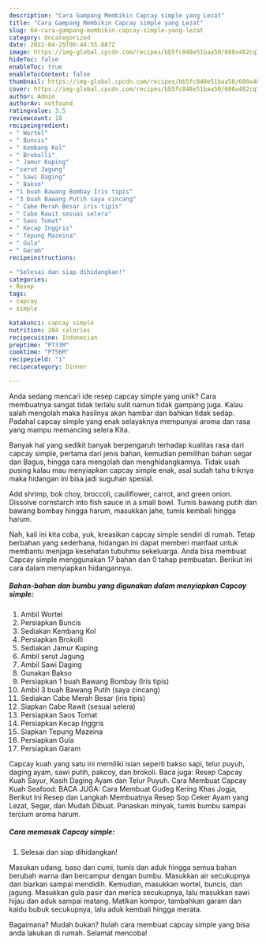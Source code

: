 ```yaml
---
description: "Cara Gampang Membikin Capcay simple yang Lezat"
title: "Cara Gampang Membikin Capcay simple yang Lezat"
slug: 64-cara-gampang-membikin-capcay-simple-yang-lezat
category: Uncategorized
date: 2022-04-25T06:44:55.687Z
image: https://img-global.cpcdn.com/recipes/bb5fc848e51baa50/680x482cq70/capcay-simple-foto-resep-utama.jpg
hideToc: false
enableToc: true
enableTocContent: false
thumbnail: https://img-global.cpcdn.com/recipes/bb5fc848e51baa50/680x482cq70/capcay-simple-foto-resep-utama.jpg
cover: https://img-global.cpcdn.com/recipes/bb5fc848e51baa50/680x482cq70/capcay-simple-foto-resep-utama.jpg
author: Admin
authorAv: notfound
ratingvalue: 3.5
reviewcount: 18
recipeingredient:
- " Wortel"
- " Buncis"
- " Kembang Kol"
- " Brokolli"
- " Jamur Kuping"
- "serut Jagung"
- " Sawi Daging"
- " Bakso"
- "1 buah Bawang Bombay Iris tipis"
- "3 buah Bawang Putih saya cincang"
- " Cabe Merah Besar iris tipis"
- " Cabe Rawit sesuai selera"
- " Saos Tomat"
- " Kecap Inggris"
- " Tepung Mazeina"
- " Gula"
- " Garam"
recipeinstructions:

- "Selesai dan siap dihidangkan!"
categories:
- Resep
tags:
- capcay
- simple

katakunci: capcay simple 
nutrition: 284 calories
recipecuisine: Indonesian
preptime: "PT33M"
cooktime: "PT56M"
recipeyield: "1"
recipecategory: Dinner

---
```





Anda sedang mencari ide resep capcay simple yang unik? Cara membuatnya sangat tidak terlalu sulit namun tidak gampang juga. Kalau salah mengolah maka hasilnya akan hambar dan bahkan tidak sedap. Padahal capcay simple yang enak selayaknya mempunyai aroma dan rasa yang mampu memancing selera Kita.





Banyak hal yang sedikit banyak berpengaruh terhadap kualitas rasa dari capcay simple, pertama dari jenis bahan, kemudian pemilihan bahan segar dan Bagus, hingga cara mengolah dan menghidangkannya. Tidak usah pusing kalau mau menyiapkan capcay simple enak,      asal sudah tahu triknya maka hidangan ini bisa jadi suguhan spesial.














Add shrimp, bok choy, broccoli, cauliflower, carrot, and green onion. Dissolve cornstarch into fish sauce in a small bowl. Tumis bawang putih dan bawang bombay hingga harum, masukkan jahe, tumis kembali hingga harum.






Nah, kali ini kita coba, yuk, kreasikan capcay simple sendiri di rumah. Tetap berbahan yang sederhana, hidangan ini dapat memberi manfaat untuk membantu menjaga kesehatan tubuhmu sekeluarga. Anda bisa membuat Capcay simple menggunakan 17 bahan dan 0 tahap pembuatan. Berikut ini cara dalam menyiapkan hidangannya.

<!--inarticleads1-->

##### Bahan-bahan dan bumbu yang digunakan dalam menyiapkan Capcay simple:

1. Ambil  Wortel
1. Persiapkan  Buncis
1. Sediakan  Kembang Kol
1. Persiapkan  Brokolli
1. Sediakan  Jamur Kuping
1. Ambil serut Jagung
1. Ambil  Sawi Daging
1. Gunakan  Bakso
1. Persiapkan 1 buah Bawang Bombay (Iris tipis)
1. Ambil 3 buah Bawang Putih (saya cincang)
1. Sediakan  Cabe Merah Besar (iris tipis)
1. Siapkan  Cabe Rawit (sesuai selera)
1. Persiapkan  Saos Tomat
1. Persiapkan  Kecap Inggris
1. Siapkan  Tepung Mazeina
1. Persiapkan  Gula
1. Persiapkan  Garam


Capcay kuah yang satu ini memiliki isian seperti bakso sapi, telur puyuh, daging ayam, sawi putih, pakcoy, dan brokoli. Baca juga: Resep Capcay Kuah Sayur, Kasih Daging Ayam dan Telur Puyuh. Cara Membuat Capcay Kuah Seafood: BACA JUGA: Cara Membuat Gudeg Kering Khas Jogja, Berikut Ini Resep dan Langkah Membuatnya Resep Sop Ceker Ayam yang Lezat, Segar, dan Mudah Dibuat. Panaskan minyak, tumis bumbu sampai tercium aroma harum. 

<!--inarticleads2-->

##### Cara memasak Capcay simple:


1. Selesai dan siap dihidangkan!

Masukan udang, baso dan cumi, tumis dan aduk hingga semua bahan berubah warna dan bercampur dengan bumbu. Masukkan air secukupnya dan biarkan sampai mendidih. Kemudian, masukkan wortel, buncis, dan jagung. Masukkan gula pasir dan merica secukupnya, lalu masukkan sawi hijau dan aduk sampai matang. Matikan kompor, tambahkan garam dan kaldu bubuk secukupnya, lalu aduk kembali hingga merata. 

Bagaimana? Mudah bukan? Itulah cara membuat capcay simple yang bisa anda lakukan di rumah. Selamat mencoba!
